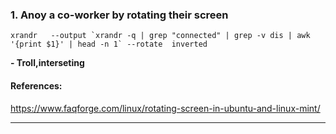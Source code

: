 ### 1. Anoy a co-worker by rotating their screen
```
xrandr   --output `xrandr -q | grep "connected" | grep -v dis | awk '{print $1}' | head -n 1` --rotate  inverted
```
**- Troll,interseting**
#### References:

https://www.faqforge.com/linux/rotating-screen-in-ubuntu-and-linux-mint/
__________
